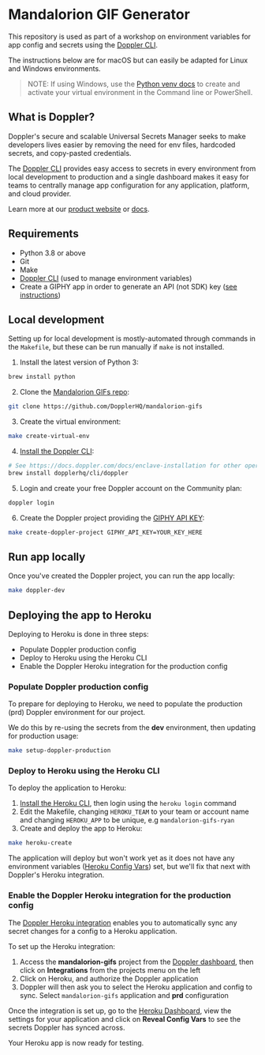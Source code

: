 # Mandalorion GIF Generator

This repository is used as part of a workshop on environment variables for app config and secrets using the [Doppler CLI](https://docs.doppler.com/docs).

The instructions below are for macOS but can easily be adapted for Linux and Windows environments.

> NOTE: If using Windows, use the [Python venv docs](https://docs.python.org/3/library/venv.html) to create and activate your virtual environment in the Command line or PowerShell.

## What is Doppler?

Doppler's secure and scalable Universal Secrets Manager seeks to make developers lives easier by removing the need for env files, hardcoded secrets, and copy-pasted credentials.

The [Doppler CLI](https://docs.doppler.com/docs) provides easy access to secrets in every environment from local development to production and a single dashboard makes it easy for teams to centrally manage app configuration for any application, platform, and cloud provider.

Learn more at our [product website](https://doppler.com) or [docs](https://docs.doppler.com/docs/).

## Requirements

- Python 3.8 or above
- Git
- Make
- [Doppler CLI](https://docs.doppler.com/docs/enclave-installation) (used to manage environment variables)
- Create a GIPHY app in order to generate an API (not SDK) key ([see instructions](https://developers.giphy.com/docs/api/#quick-start-guide))

## Local development

Setting up for local development is mostly-automated through commands in the `Makefile`, but these can be run manually if `make` is not installed.

1. Install the latest version of Python 3:
```sh
brew install python
```

2. Clone the [Mandalorion GIFs repo](https://github.com/DopplerHQ/mandalorion-gifs):
```sh
git clone https://github.com/DopplerHQ/mandalorion-gifs
```

3. Create the virtual environment:
```sh
make create-virtual-env
```

4. [Install the Doppler CLI](https://docs.doppler.com/docs/enclave-installation):
```sh
# See https://docs.doppler.com/docs/enclave-installation for other operating systems and environments, e.g. Docker
brew install dopplerhq/cli/doppler
```

5. Login and create your free Doppler account on the Community plan:
```sh
doppler login
```

6. Create the Doppler project providing the [GIPHY API KEY](https://developers.giphy.com/docs/api/#quick-start-guide):
```sh
make create-doppler-project GIPHY_API_KEY=YOUR_KEY_HERE
```

## Run app locally

Once you've created the Doppler project, you can run the app locally:

```sh
make doppler-dev
```

## Deploying the app to Heroku

Deploying to Heroku is done in three steps:

- Populate Doppler production config
- Deploy to Heroku using the Heroku CLI
- Enable the Doppler Heroku integration for the production config

### Populate Doppler production config

To prepare for deploying to Heroku, we need to populate the production (prd) Doppler environment for our project.

We do this by re-using the secrets from the **dev** environment, then updating for production usage:

```sh
make setup-doppler-production
```

### Deploy to Heroku using the Heroku CLI

To deploy the application to Heroku:

1. [Install the Heroku CLI](https://devcenter.heroku.com/articles/heroku-cli#download-and-install), then login using the `heroku login` command
2. Edit the Makefile, changing `HEROKU_TEAM` to your team or account name and changing `HEROKU_APP` to be unique, e.g `mandalorion-gifs-ryan`
3. Create and deploy the app to Heroku:
```sh
make heroku-create
```

The application will deploy but won't work yet as it does not have any environment variables ([Heroku Config Vars](https://devcenter.heroku.com/articles/config-vars)) set, but we'll fix that next with Doppler's Heroku integration.

### Enable the Doppler Heroku integration for the production config

The [Doppler Heroku integration](https://docs.doppler.com/docs/heroku) enables you to automatically sync any secret changes for a config to a Heroku application.

To set up the Heroku integration:

1. Access the **mandalorion-gifs** project from the [Doppler dashboard](https://dashboard.doppler.com/), then click on **Integrations** from the projects menu on the left
2. Click on Heroku, and authorize the Doppler application
3. Doppler will then ask you to select the Heroku application and config to sync. Select `mandalorion-gifs` application and **prd** configuration

Once the integration is set up, go to the [Heroku Dashboard](https://dashboard.heroku.com/), view the settings for your application and click on **Reveal Config Vars** to see the secrets Doppler has synced across.

Your Heroku app is now ready for testing.
